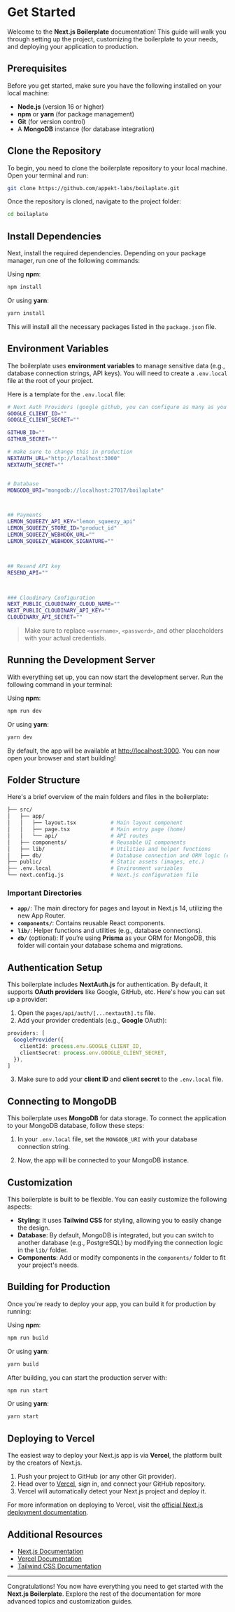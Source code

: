 # Get Started

Welcome to the **Next.js Boilerplate** documentation! This guide will walk you through setting up the project, customizing the boilerplate to your needs, and deploying your application to production.

## Prerequisites

Before you get started, make sure you have the following installed on your local machine:

- **Node.js** (version 16 or higher)
- **npm** or **yarn** (for package management)
- **Git** (for version control)
- A **MongoDB** instance (for database integration)

## Clone the Repository

To begin, you need to clone the boilerplate repository to your local machine. Open your terminal and run:

```bash
git clone https://github.com/appekt-labs/boilaplate.git
```

Once the repository is cloned, navigate to the project folder:

```bash
cd boilaplate
```

## Install Dependencies

Next, install the required dependencies. Depending on your package manager, run one of the following commands:

Using **npm**:

```bash
npm install
```

Or using **yarn**:

```bash
yarn install
```

This will install all the necessary packages listed in the `package.json` file.

## Environment Variables

The boilerplate uses **environment variables** to manage sensitive data (e.g., database connection strings, API keys). You will need to create a `.env.local` file at the root of your project.

Here is a template for the `.env.local` file:

```bash
# Next Auth Providers (google github, you can configure as many as you want)
GOOGLE_CLIENT_ID=""
GOOGLE_CLIENT_SECRET=""

GITHUB_ID=""
GITHUB_SECRET=""

# make sure to change this in production
NEXTAUTH_URL="http://localhost:3000"
NEXTAUTH_SECRET=""


# Database
MONGODB_URI="mongodb://localhost:27017/boilaplate"



## Payments
LEMON_SQUEEZY_API_KEY="lemon_squeezy_api"
LEMON_SQUEEZY_STORE_ID="product_id"
LEMON_SQUEEZY_WEBHOOK_URL=""
LEMON_SQUEEZY_WEBHOOK_SIGNATURE=""



## Resend API key
RESEND_API=""



### Cloudinary Configuration
NEXT_PUBLIC_CLOUDINARY_CLOUD_NAME=""
NEXT_PUBLIC_CLOUDINARY_API_KEY=""
CLOUDINARY_API_SECRET=""
```

> Make sure to replace `<username>`, `<password>`, and other placeholders with your actual credentials.

## Running the Development Server

With everything set up, you can now start the development server. Run the following command in your terminal:

Using **npm**:

```bash
npm run dev
```

Or using **yarn**:

```bash
yarn dev
```

By default, the app will be available at [http://localhost:3000](http://localhost:3000). You can now open your browser and start building!

## Folder Structure

Here's a brief overview of the main folders and files in the boilerplate:

```bash
├── src/
│   ├── app/
│   │   ├── layout.tsx           # Main layout component
│   │   ├── page.tsx             # Main entry page (home)
│   │   └── api/                 # API routes
│   ├── components/              # Reusable UI components
│   ├── lib/                     # Utilities and helper functions
│   ├── db/                      # Database connection and ORM logic (e.g., mongoose)
├── public/                      # Static assets (images, etc.)
├── .env.local                   # Environment variables
└── next.config.js               # Next.js configuration file

```

### Important Directories

- **`app/`**: The main directory for pages and layout in Next.js 14, utilizing the new App Router.
- **`components/`**: Contains reusable React components.
- **`lib/`**: Helper functions and utilities (e.g., database connections).
- **`db/`** (optional): If you’re using **Prisma** as your ORM for MongoDB, this folder will contain your database schema and migrations.

## Authentication Setup

This boilerplate includes **NextAuth.js** for authentication. By default, it supports **OAuth providers** like Google, GitHub, etc. Here's how you can set up a provider:

1. Open the `pages/api/auth/[...nextauth].ts` file.
2. Add your provider credentials (e.g., **Google** OAuth):

```ts
providers: [
  GoogleProvider({
    clientId: process.env.GOOGLE_CLIENT_ID,
    clientSecret: process.env.GOOGLE_CLIENT_SECRET,
  }),
]
```

3. Make sure to add your **client ID** and **client secret** to the `.env.local` file.

## Connecting to MongoDB

This boilerplate uses **MongoDB** for data storage. To connect the application to your MongoDB database, follow these steps:

1. In your `.env.local` file, set the `MONGODB_URI` with your database connection string.

2. Now, the app will be connected to your MongoDB instance.

## Customization

This boilerplate is built to be flexible. You can easily customize the following aspects:

- **Styling**: It uses **Tailwind CSS** for styling, allowing you to easily change the design.
- **Database**: By default, MongoDB is integrated, but you can switch to another database (e.g., PostgreSQL) by modifying the connection logic in the `lib/` folder.
- **Components**: Add or modify components in the `components/` folder to fit your project's needs.

## Building for Production

Once you're ready to deploy your app, you can build it for production by running:

Using **npm**:

```bash
npm run build
```

Or using **yarn**:

```bash
yarn build
```

After building, you can start the production server with:

```bash
npm run start
```

Or using **yarn**:

```bash
yarn start
```

## Deploying to Vercel

The easiest way to deploy your Next.js app is via **Vercel**, the platform built by the creators of Next.js.

1. Push your project to GitHub (or any other Git provider).
2. Head over to [Vercel](https://vercel.com/), sign in, and connect your GitHub repository.
3. Vercel will automatically detect your Next.js project and deploy it.

For more information on deploying to Vercel, visit the [official Next.js deployment documentation](https://nextjs.org/docs/deployment).

## Additional Resources

- [Next.js Documentation](https://nextjs.org/docs)
- [Vercel Documentation](https://vercel.com/docs)
- [Tailwind CSS Documentation](https://tailwindcss.com/docs)

---

Congratulations! You now have everything you need to get started with the **Next.js Boilerplate**. Explore the rest of the documentation for more advanced topics and customization guides.


